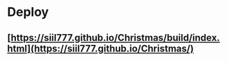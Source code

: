 # Deploy 
## [https://siil777.github.io/Christmas/build/index.html](https://siil777.github.io/Christmas/)

